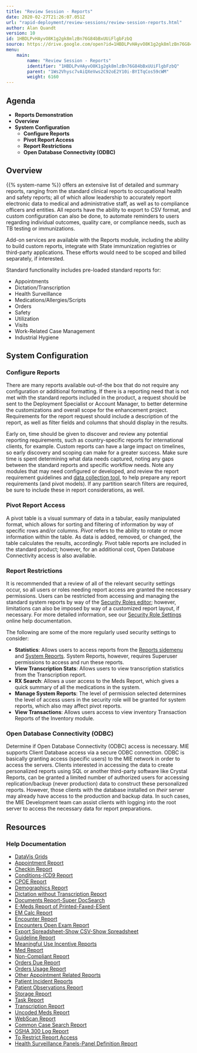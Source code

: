 ```yaml
---
title: "Review Session - Reports"
date: 2020-02-27T21:26:07.051Z
url: "rapid-deployment/review-sessions/review-session-reports.html"
author: Alan Quandt
version: 10
id: 1HBDLPvHAyvO8K1g2gk8mlzBn76G84bBxUUiFlgbFzbQ
source: https://drive.google.com/open?id=1HBDLPvHAyvO8K1g2gk8mlzBn76G84bBxUUiFlgbFzbQ
menu:
    main:
        name: "Review Session - Reports"
        identifier: "1HBDLPvHAyvO8K1g2gk8mlzBn76G84bBxUUiFlgbFzbQ"
        parent: "1Ws2Vhysc7vAiQXeVws2C92oE2Y10i-BYITqCos59cWM"
        weight: 6160
---
```

## Agenda

* <strong>Reports Demonstration</strong>
* <strong>Overview</strong>
* <strong>System Configuration</strong>
    * <strong>Configure Reports</strong>
    * <strong>Pivot Report Access</strong>
    * <strong>Report Restrictions</strong>
    * <strong>Open Database Connectivity (ODBC)</strong>

## Overview

{{% system-name %}} offers an extensive list of detailed and summary reports, ranging from the standard clinical reports to occupational health and safety reports; all of which allow leadership to accurately report electronic data to medical and administrative staff, as well as to compliance officers and entities. All reports have the ability to export to CSV format, and custom configuration can also be done, to automate reminders to users regarding individual outcomes, quality care, or compliance needs, such as TB testing or immunizations.

Add-on services are available with the Reports module, including the ability to build custom reports, integrate with State immunization registries or third-party applications. These efforts would need to be scoped and billed separately, if interested.

Standard functionality includes pre-loaded standard reports for:

* Appointments
* Dictation/Transcription
* Health Surveillance
* Medications/Allergies/Scripts
* Orders
* Safety
* Utilization
* Visits
* Work-Related Case Management
* Industrial Hygiene

## System Configuration

### Configure Reports

There are many reports available out-of-the box that do not require any configuration or additional formatting. If there is a reporting need that is not met with the standard reports included in the product, a request should be sent to the Deployment Specialist or Account Manager, to better determine the customizations and overall scope for the enhancement project. Requirements for the report request should include a description of the report, as well as filter fields and columns that should display in the results.

Early on, time should be given to discover and review any potential reporting requirements, such as country-specific reports for international clients, for example. Custom reports can have a large impact on timelines, so early discovery and scoping can make for a greater success. Make sure time is spent determining what data needs captured, noting any gaps between the standard reports and specific workflow needs. Note any modules that may need configured or developed, and review the report requirement guidelines and [data collection tool](https://drive.google.com/file/d/0B5Hsu0mf2-tkQ2Rqak5lZGNhRXc/view), to help prepare any report requirements (and pivot models). If any partition search filters are required, be sure to include these in report considerations, as well.

### Pivot Report Access

A pivot table is a visual summary of data in a tabular, easily manipulated format, which allows for sorting and filtering of information by way of specific rows and/or columns. *Pivot* refers to the ability to rotate or move information within the table. As data is added, removed, or changed, the table calculates the results, accordingly. Pivot table reports are included in the standard product; however, for an additional cost, Open Database Connectivity access is also available.

### Report Restrictions

It is recommended that a review of all of the relevant security settings occur, so all users or roles needing report access are granted the necessary permissions. Users can be restricted from accessing and managing the standard system reports by way of the [Security Roles editor](https://system/?func=admin&subfunc=roleeditor&t=Security+Role+Editor&tabmodule=admin&tabselect=Security+Roles); however, limitations can also be imposed by way of a customized report layout, if necessary. For more detailed information, see our [Security Role Settings](../../general-functionality/system-administration/security/security-role-settings.html) online help documentation.

The following are some of the more regularly used security settings to consider:

* <strong>Statistics</strong>: Allows users to access reports from the [Reports sidemenu](https://system/?f=layout&module=reports&name=reports&tabmodule=reports) and [System Reports](https://system/?f=admin&s=system_report&tabmodule=admin&tabselect=System+Report). System Reports, however, requires Superuser permissions to access and run these reports.
* <strong>View Transcription Stats</strong>: Allows users to view transcription statistics from the Transcription report.
* <strong>RX Search</strong>: Allows a user access to the Meds Report, which gives a quick summary of all the medications in the system.
* <strong>Manage System Reports</strong>: The level of permission selected determines the level of access users in the security role will be granted for system reports, which also may affect pivot reports.
* <strong>View Transactions</strong>: Allows users access to view inventory Transaction Reports of the Inventory module.

### Open Database Connectivity (ODBC)

Determine if Open Database Connectivity (ODBC) access is necessary. MIE supports Client Database access via a secure ODBC connection. ODBC is basically granting access (specific users) to the MIE network in order to access the servers. Clients interested in accessing the data to create personalized reports using SQL or another third-party software like Crystal Reports, can be granted a limited number of authorized users for accessing replication/backup (never production) data to construct these personalized reports. However, those clients with the database installed on *their* server may already have access to the production and backup data. In such cases, the MIE Development team can assist clients with logging into the root server to access the necessary data for report preparations.

## Resources

### Help Documentation

* [DataVis Grids](../../general-functionality/reports/using-datavis-grids-data-tools.html)
* [Appointment Report](../../general-functionality/reports/appointment-report.html)
* [Checkin Report](../../general-functionality/reports/checkin-reports.html)
* [Conditions-ICD9 Report](../../general-functionality/reports/conditions-icd-9-report.html)
* [CPOE Report](https://drive.google.com/open?id=0B5Hsu0mf2-tkS2NLYzZVTzdNdHM)
* [Demographics Report](../../general-functionality/reports/demographics-report.html)
* [Dictation without Transcription Report](../../general-functionality/reports/dictation-without-transcription-report.html)
* [Documents Report-Super DocSearch](../../general-functionality/reports/documents-report-super-document-type-search.html)
* [E-Meds Report of Printed-Faxed-ESent](../../general-functionality/reports/e-meds-report.html)
* [EM Calc Report](https://drive.google.com/open?id=0B5Hsu0mf2-tkNWJVMjlqNWdUTDQ)
* [Encounter Report](../../general-functionality/reports/encounter-report.html)
* [Encounters Open Exam Report](../../general-functionality/reports/open-encounters-report.html)
* [Export Spreadsheet-Show CSV-Show Spreadsheet](../../general-functionality/reports/exporting-report-data.html)
* [Guideline Report](../../general-functionality/reports/guideline-report.html)
* [Meaningful Use Incentive Reports](../../general-functionality/reports/meaningful-use-reports.html)
* [Med Report](../../general-functionality/reports/medication-report.html)
* [Non-Compliant Report](../../general-functionality/reports/non-compliant-report.html)
* [Orders Due Report](../../general-functionality/reports/orders-due-report.html)
* [Orders Usage Report](../../general-functionality/reports/orders-usage-report.html)
* [Other Appointment Related Reports](../../general-functionality/reports/additional-appointment-related-reports.html)
* [Patient Incident Reports](../../general-functionality/reports/incidents-report.html)
* [Patient Observations Report](../../general-functionality/reports/observations-report.html)
* [Storage Report](../../general-functionality/reports/storage-report.html)
* [Task Report](../../general-functionality/reports/task-report.html)
* [Transcription Report](../../general-functionality/reports/transcription-report.html)
* [Uncoded Meds Report](../../general-functionality/reports/uncoded-medications-report.html)
* [WebScan Report](../../general-functionality/reports/webscan-report.html)
* [Common Case Search Report](../../general-functionality/reports/common-case-search-report.html)
* [OSHA 300 Log Report](../../general-functionality/reports/osha-300-log-report.html)
* [To Restrict Report Access](../../general-functionality/reports/to-restrict-report-access.html)
* [Health Surveillance Panels-Panel Definition Report](../../general-functionality/reports/panel-definition-report.html)
